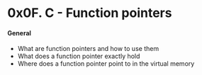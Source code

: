 # 0x0F. C - Function pointers

#### General
- What are function pointers and how to use them
- What does a function pointer exactly hold
- Where does a function pointer point to in the virtual memory